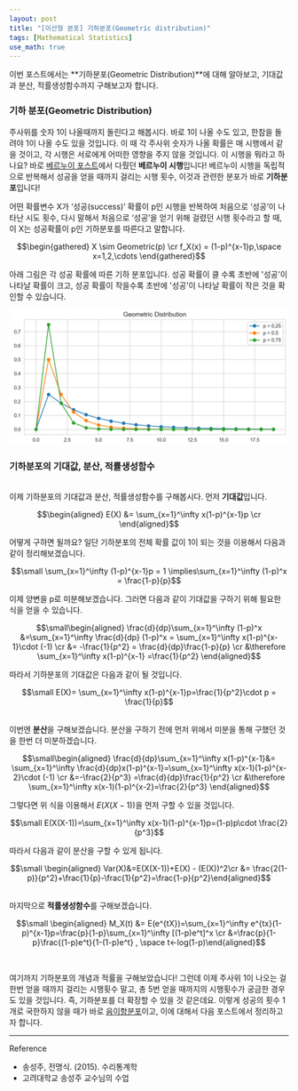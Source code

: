 ```yaml
---
layout: post
title: "[이산형 분포] 기하분포(Geometric distribution)"
tags: [Mathematical Statistics]
use_math: true
---
```


이번 포스트에서는 **기하분포(Geometric Distribution)**에 대해 알아보고, 기대값과 분산, 적률생성함수까지 구해보고자 합니다.
<br>

### 기하 분포(Geometric Distribution)

주사위를 숫자 1이 나올때까지 돌린다고 해봅시다. 바로 1이 나올 수도 있고, 한참을 돌려야 1이 나올 수도 있을 것입니다. 이 때 각 주사위 숫자가 나올 확률은 매 시행에서 같을 것이고, 각 시행은 서로에게 어떠한 영향을 주지 않을 것입니다. 이 시행을 뭐라고 하나요? 바로 [베르누이 포스트](https://soohee410.github.io/discrete_dist1)에서 다뤘던 **베르누이 시행**입니다! 베르누이 시행을 독립적으로 반복해서 성공을 얻을 때까지 걸리는 시행 횟수, 이것과 관련한 분포가 바로 **기하분포**입니다!

어떤 확률변수 X가 ‘성공(success)’ 확률이 p인 시행을 반복하여 처음으로 ‘성공’이 나타난 시도 횟수, 다시 말해서 처음으로 ‘성공’을 얻기 위해 걸렸던 시행 횟수라고 할 때, 이 X는 성공확률이 p인 기하분포를 따른다고 말합니다.

$$\begin{gathered} X \sim Geometric(p) \cr f_X(x) = (1-p)^{x-1}p,\space x=1,2,\cdots \end{gathered}$$

아래 그림은 각 성공 확률에 따른 기하 분포입니다. 성공 확률이 클 수록 초반에 '성공'이 나타날 확률이 크고, 성공 확률이 작을수록 초반에 '성공'이 나타날 확률이 작은 것을 확인할 수 있습니다.

<img src='/assets/geom.PNG' width='680px'>
<br>

### 기하분포의 기대값, 분산, 적률생성함수

<br> 이제 기하분포의 기대값과 분산, 적률생성함수를 구해봅시다. 먼저 **기대값**입니다.

$$\begin{aligned} E(X) &= \sum_{x=1}^\infty x(1-p)^{x-1}p \cr
 \end{aligned}$$

어떻게 구하면 될까요? 일단 기하분포의 전체 확률 값이 1이 되는 것을 이용해서 다음과 같이 정리해보겠습니다.

$$\small  \sum_{x=1}^\infty (1-p)^{x-1}p = 1 \implies\sum_{x=1}^\infty (1-p)^x = \frac{1-p}{p}$$

이제 양변을 p로 미분해보겠습니다. 그러면 다음과 같이 기대값을 구하기 위해 필요한 식을 얻을 수 있습니다.

$$\small\begin{aligned} \frac{d}{dp}\sum_{x=1}^\infty (1-p)^x &=\sum_{x=1}^\infty \frac{d}{dp} (1-p)^x = \sum_{x=1}^\infty x(1-p)^{x-1}\cdot (-1) \cr
&= -\frac{1}{p^2} = \frac{d}{dp}\frac{1-p}{p} \cr
&\therefore \sum_{x=1}^\infty x(1-p)^{x-1} =\frac{1}{p^2} \end{aligned}$$

따라서 기하분포의 기대값은 다음과 같이 될 것입니다.

$$\small E(X)= \sum_{x=1}^\infty x(1-p)^{x-1}p=\frac{1}{p^2}\cdot p = \frac{1}{p}$$

<br>이번엔 **분산**을 구해보겠습니다. 분산을 구하기 전에 먼저 위에서 미분을 통해 구했던 것을 한번 더 미분하겠습니다.

$$\small\begin{aligned} \frac{d}{dp}\sum_{x=1}^\infty x(1-p)^{x-1}&= \sum_{x=1}^\infty \frac{d}{dp}x(1-p)^{x-1}=\sum_{x=1}^\infty x(x-1)(1-p)^{x-2}\cdot (-1) \cr
&=-\frac{2}{p^3} =\frac{d}{dp}\frac{1}{p^2} \cr
&\therefore \sum_{x=1}^\infty x(x-1)(1-p)^{x-2}=\frac{2}{p^3} \end{aligned}$$

그렇다면 위 식을 이용해서 $E(X(X-1))$을 먼저 구할 수 있을 것입니다.

$$\small E(X(X-1))=\sum_{x=1}^\infty x(x-1)(1-p)^{x-1}p=(1-p)p\cdot \frac{2}{p^3}$$

따라서 다음과 같이 분산을 구할 수 있게 됩니다.

$$\small \begin{aligned} Var(X)&=E(X(X-1))+E(X) - (E(X))^2\cr
&= \frac{2(1-p)}{p^2}+\frac{1}{p}-\frac{1}{p^2}=\frac{1-p}{p^2}\end{aligned}$$

<br> 마지막으로 **적률생성함수**를 구해보겠습니다.

$$\small \begin{aligned} M_X(t) &= E(e^{tX})=\sum_{x=1}^\infty e^{tx}(1-p)^{x-1}p=\frac{p}{1-p}\sum_{x=1}^\infty [(1-p)e^t]^x \cr &=\frac{p}{1-p}\frac{(1-p)e^t}{1-(1-p)e^t} , \space t<-log(1-p)\end{aligned}$$

<br>

여기까지 기하분포의 개념과 적률을 구해보았습니다! 그런데 이제 주사위 1이 나오는 걸 한번 얻을 때까지 걸리는 시행횟수 말고, 총 5번 얻을 때까지의 시행횟수가 궁금한 경우도 있을 것입니다. 즉, 기하분포를 더 확장할 수 있을 것 같은데요. 이렇게 성공의 횟수 1개로 국한하지 않을 때가 바로 [음이항분포](https://soohee410.github.io/discrete_dist5)이고, 이에 대해서 다음 포스트에서 정리하고자 합니다.
<br>



---

Reference

-  송성주, 전명식. (2015). 수리통계학
- 고려대학교 송성주 교수님의 수업
